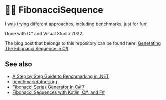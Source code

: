 # 🕵️‍♂️ FibonacciSequence

I was trying different approaches, including benchmarks, just for fun!

Done with C# and Visual Studio 2022.

The blog post that belongs to this repository can be found here: [Generating The Fibonacci Sequence in C#](https://www.matthias-jost.ch/generating-fibonacci-sequence-csharp/)

## See also
- [A Step by Step Guide to Benchmarking in .NET](https://blog.nimblepros.com/blogs/benchmarking-in-dotnet/)
- [benchmarkdotnet.org](https://benchmarkdotnet.org/articles/guides/getting-started.html)
- [Fibonacci Series Generator In C# 7](https://www.c-sharpcorner.com/article/fibonacci-series-generator-in-c-sharp-7/)
- [Fibonacci Sequences with Kotlin, C#, and F#](https://khalidabuhakmeh.com/fibonacci-sequences-with-kotlin-csharp-and-fsharp)
